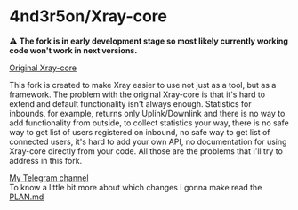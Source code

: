 # 4nd3r5on/Xray-core

:warning: **The fork is in early development stage so most likely currently working code won't work in next versions.** 

[Original Xray-core](https://github.com/XTLS/Xray-core)

This fork is created to make Xray easier to use not just as a tool, but as a framework. The problem with the original Xray-core is that it's hard to extend and default functionality isn't always enough. Statistics for inbounds, for example, returns only Uplink/Downlink and there is no way to add functionality from outside, to collect statistics your way, there is no safe way to get list of users registered on inbound, no safe way to get list of connected users, it's hard to add your own API, no documentation for using Xray-core directly from your code. All those are the problems that I'll try to address in this fork.   

[My Telegram channel](https://t.me/kkmthack)  
To know a little bit more about which changes I gonna make read the [PLAN.md](./PLAN.md) 
